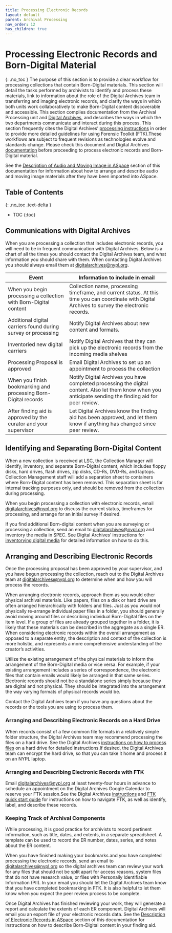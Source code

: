 ```yaml
---
title: Processing Electronic Records
layout: default
parent: Archival Processing
nav_order: 12
has_children: true
---
```

# Processing Electronic Records and Born-Digital Material
{: .no_toc }
The purpose of this section is to provide a clear workflow for processing collections that contain Born-Digital materials. This section will detail the tasks performed by archivists to identify and process these materials, link to information about the role of the Digital Archives team in transferring and imaging electronic records, and clarify the ways in which both units work collaboratively to make Born-Digital content discoverable and accessible. This section compiles documentation from the Archival Processing unit and [Digital Archives](https://nypl.github.io/digarch/), and describes the ways in which the two departments communicate and interact during this process. This section frequently cites the Digital Archives’ [processing instructions](https://nypl.github.io/digarch/staging/FTK-Processing-Instructions.html) in order to provide more detailed guidelines for using Forensic Toolkit (FTK).These workflows are subject to frequent revisions as technologies evolve and standards change. Please check this document and Digital Archives [documentation](https://nypl.github.io/digarch/) before proceeding to process electronic records and Born-Digital material.

See the [Description of Audio and Moving Image in ASpace](https://nypl.github.io/pres-docs/archivalProcessing/Processing_AMI.html) section of this documentation for information about how to arrange and describe audio and moving image materials after they have been imported into ASpace.

## Table of Contents
 {: .no_toc .text-delta }
- TOC
{:toc}

## Communications with Digital Archives
When you are processing a collection that includes electronic records, you will need to be in frequent communication with Digital Archives. Below is a chart of all the times you should contact the Digital Archives team, and what information you should share with them. When contacting Digital Archives you should always email them at <digitalarchives@nypl.org>.

| **Event** | **Information to include in email** |
| --------- | ------------------------------------|
| When you begin processing a collection with Born-Digital content | Collection name, processing timeframe, and current status. At this time you can coordinate with Digital Archives to survey the electronic records. |
| Additional digital carriers found during survey or processing | Notify Digital Archives about new content and formats. |
| Inventoried new digital carriers | Notify Digital Archives that they can pick up the electronic records from the incoming media shelves |
| Processing Proposal is approved | Email Digital Archives to set up an appointment to process the collection |
| When you finish bookmarking and processing Born-Digital records | Notify Digital Archives you have completed processing the digital content. Also let them know when you anticipate sending the finding aid for peer review. |
| After finding aid is approved by the curator and your supervisor | Let Digital Archives know the finding aid has been approved, and let them know if anything has changed since peer review. |

## Identifying and Separating Born-Digital Content 
When a new collection is received at LSC, the Collection Manager will identify, inventory, and separate Born-Digital content, which includes floppy disks, hard drives, flash drives, zip disks, CD-Rs, DVD-Rs, and laptops. Collection Management staff will add a separation sheet to containers where Born-Digital content has been removed. This separation sheet is for internal tracking purposes only, and should be removed from the collection during processing. 

When you begin processing a collection with electronic records, email <digitalarchives@nypl.org> to discuss the current status, timeframes for processing, and arrange for an initial survey if desired.

If you find additional Born-digital content when you are surveying or processing a collection, send an email to <digitalarchives@nypl.org> and inventory the media in SPEC. See Digital Archives’ instructions for [inventorying digital media](https://nypl.github.io/digarch/accessioning/digitalmediaseparation.html) for detailed information on how to do this. 

## Arranging and Describing Electronic Records
Once the processing proposal has been approved by your supervisor, and you have begun processing the collection, reach out to the Digital Archives team at <digitalarchives@nypl.org> to determine when and how you will process the records. 

When arranging electronic records, approach them as you would other physical archival materials. Like papers, files on a disk or hard drive are often arranged hierarchically with folders and files. Just as you would not physically re-arrange individual paper files in a folder, you should generally avoid moving around files or describing individual Born-Digital files on the item level. If a group of files are already grouped together in a folder, it is likely that these materials can be described in the aggregate as a single ER. When considering electronic records within the overall arrangement as opposed to a separate entity, the description and context of the collection is more holistic, and represents a more comprehensive understanding of the creator’s activities. 

Utilize the existing arrangement of the physical materials to inform the arrangement of the Born-Digital media or vice versa. For example, if your existing arrangement includes a series of correspondence, the electronic files that contain emails would likely be arranged in that same series. Electronic records should not be a standalone series simply because they are digital and not physical. They should be integrated into the arrangement the way varying formats of physical records would be. 

Contact the Digital Archives team if you have any questions about the records or the tools you are using to process them.

### Arranging and Describing Electronic Records on a Hard Drive
When records consist of a few common file formats in a relatively simple folder structure, the Digital Archives team may recommend processing the files on a hard drive. See the Digital Archives [instructions on how to process files](https://nypl.github.io/digarch/staging/Archivist-Workstation-Processing.html) on a hard drive for detailed instructions.If desired, the Digital Archives team can encrypt the hard drive, so that you can take it home and process it on an NYPL laptop.

### Arranging and Describing Electronic Records with FTK
Email <digitalarchives@nypl.org> at least twenty-four hours in advance to schedule an appointment on the Digital Archives Google Calendar to reserve your FTK session.See the Digital Archives [instructions](https://nypl.github.io/digarch/staging/FTK-Processing-Instructions.html) and [FTK quick start guide](https://nypl.github.io/digarch/staging/FTK-Quick-Start.html) for instructions on how to navigate FTK, as well as identify, label, and describe these records. 

### Keeping Track of Archival Components
While processing, it is good practice for archivists to record pertinent information, such as title, dates, and extents, in a separate spreadsheet. A template can be used to record the ER number, dates, series, and notes about the ER content. 

When you have finished making your bookmarks and you have completed processing the electronic records, send an email to <digitalarchives@nypl.org> so the digital archives team can review your work for any files that should not be split apart for access reasons, system files that do not have research value, or files with Personally Identifiable Information (PII). In your email you should let the Digital Archives team know that you have completed bookmarking in FTK. It is also helpful to let them know when you expect the peer review process to be complete. 

Once Digital Archives has finished reviewing your work, they will generate a report and calculate the extents of each ER component. Digital Archives will email you an export file of your electronic records data. See the [Description of Electronic Records in ASpace]() section of this documentation for instructions on how to describe Born-Digital content in your finding aid.






